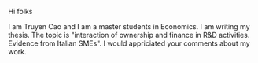 Hi folks

I am Truyen Cao and I am a master students in Economics. I am writing my thesis. The topic is "interaction of ownership and finance in R&D activities. Evidence from Italian SMEs". I would appriciated your comments about my work.
